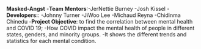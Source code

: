 **Masked-Angst**
-**Team Mentors**:-JerNettie Burney
                  -Josh Kissel
-**Developers:**: -Johnny Turner
                  -JiWoo Lee
                  -Michaud Reyna
                  -Chidinma Chinedu
-**Project Objective**: to find the correlation between mental health and COVID 19; 
-How COVID impact the mental health of people in different states, genders, and minority groups.
-It shows the different trends and statistics for each mental condition.

